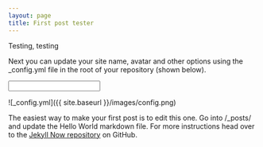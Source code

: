 ```yaml
---
layout: page
title: First post tester
---
```

Testing, testing

Next you can update your site name, avatar and other options using the _config.yml file in the root of your repository (shown below).

<input type="text" id="name" name="name"/>

![_config.yml]({{ site.baseurl }}/images/config.png)

The easiest way to make your first post is to edit this one. Go into /_posts/ and update the Hello World markdown file. For more instructions head over to the [Jekyll Now repository](https://github.com/barryclark/jekyll-now) on GitHub.
